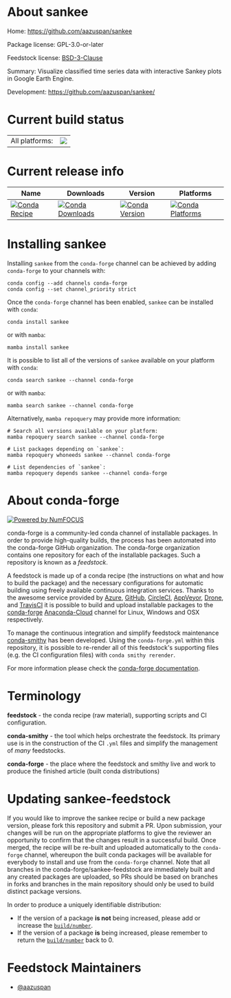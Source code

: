 About sankee
============

Home: https://github.com/aazuspan/sankee

Package license: GPL-3.0-or-later

Feedstock license: [BSD-3-Clause](https://github.com/conda-forge/sankee-feedstock/blob/main/LICENSE.txt)

Summary: Visualize classified time series data with interactive Sankey plots in Google Earth Engine.

Development: https://github.com/aazuspan/sankee/

Current build status
====================


<table><tr><td>All platforms:</td>
    <td>
      <a href="https://dev.azure.com/conda-forge/feedstock-builds/_build/latest?definitionId=12446&branchName=main">
        <img src="https://dev.azure.com/conda-forge/feedstock-builds/_apis/build/status/sankee-feedstock?branchName=main">
      </a>
    </td>
  </tr>
</table>

Current release info
====================

| Name | Downloads | Version | Platforms |
| --- | --- | --- | --- |
| [![Conda Recipe](https://img.shields.io/badge/recipe-sankee-green.svg)](https://anaconda.org/conda-forge/sankee) | [![Conda Downloads](https://img.shields.io/conda/dn/conda-forge/sankee.svg)](https://anaconda.org/conda-forge/sankee) | [![Conda Version](https://img.shields.io/conda/vn/conda-forge/sankee.svg)](https://anaconda.org/conda-forge/sankee) | [![Conda Platforms](https://img.shields.io/conda/pn/conda-forge/sankee.svg)](https://anaconda.org/conda-forge/sankee) |

Installing sankee
=================

Installing `sankee` from the `conda-forge` channel can be achieved by adding `conda-forge` to your channels with:

```
conda config --add channels conda-forge
conda config --set channel_priority strict
```

Once the `conda-forge` channel has been enabled, `sankee` can be installed with `conda`:

```
conda install sankee
```

or with `mamba`:

```
mamba install sankee
```

It is possible to list all of the versions of `sankee` available on your platform with `conda`:

```
conda search sankee --channel conda-forge
```

or with `mamba`:

```
mamba search sankee --channel conda-forge
```

Alternatively, `mamba repoquery` may provide more information:

```
# Search all versions available on your platform:
mamba repoquery search sankee --channel conda-forge

# List packages depending on `sankee`:
mamba repoquery whoneeds sankee --channel conda-forge

# List dependencies of `sankee`:
mamba repoquery depends sankee --channel conda-forge
```


About conda-forge
=================

[![Powered by
NumFOCUS](https://img.shields.io/badge/powered%20by-NumFOCUS-orange.svg?style=flat&colorA=E1523D&colorB=007D8A)](https://numfocus.org)

conda-forge is a community-led conda channel of installable packages.
In order to provide high-quality builds, the process has been automated into the
conda-forge GitHub organization. The conda-forge organization contains one repository
for each of the installable packages. Such a repository is known as a *feedstock*.

A feedstock is made up of a conda recipe (the instructions on what and how to build
the package) and the necessary configurations for automatic building using freely
available continuous integration services. Thanks to the awesome service provided by
[Azure](https://azure.microsoft.com/en-us/services/devops/), [GitHub](https://github.com/),
[CircleCI](https://circleci.com/), [AppVeyor](https://www.appveyor.com/),
[Drone](https://cloud.drone.io/welcome), and [TravisCI](https://travis-ci.com/)
it is possible to build and upload installable packages to the
[conda-forge](https://anaconda.org/conda-forge) [Anaconda-Cloud](https://anaconda.org/)
channel for Linux, Windows and OSX respectively.

To manage the continuous integration and simplify feedstock maintenance
[conda-smithy](https://github.com/conda-forge/conda-smithy) has been developed.
Using the ``conda-forge.yml`` within this repository, it is possible to re-render all of
this feedstock's supporting files (e.g. the CI configuration files) with ``conda smithy rerender``.

For more information please check the [conda-forge documentation](https://conda-forge.org/docs/).

Terminology
===========

**feedstock** - the conda recipe (raw material), supporting scripts and CI configuration.

**conda-smithy** - the tool which helps orchestrate the feedstock.
                   Its primary use is in the construction of the CI ``.yml`` files
                   and simplify the management of *many* feedstocks.

**conda-forge** - the place where the feedstock and smithy live and work to
                  produce the finished article (built conda distributions)


Updating sankee-feedstock
=========================

If you would like to improve the sankee recipe or build a new
package version, please fork this repository and submit a PR. Upon submission,
your changes will be run on the appropriate platforms to give the reviewer an
opportunity to confirm that the changes result in a successful build. Once
merged, the recipe will be re-built and uploaded automatically to the
`conda-forge` channel, whereupon the built conda packages will be available for
everybody to install and use from the `conda-forge` channel.
Note that all branches in the conda-forge/sankee-feedstock are
immediately built and any created packages are uploaded, so PRs should be based
on branches in forks and branches in the main repository should only be used to
build distinct package versions.

In order to produce a uniquely identifiable distribution:
 * If the version of a package **is not** being increased, please add or increase
   the [``build/number``](https://docs.conda.io/projects/conda-build/en/latest/resources/define-metadata.html#build-number-and-string).
 * If the version of a package **is** being increased, please remember to return
   the [``build/number``](https://docs.conda.io/projects/conda-build/en/latest/resources/define-metadata.html#build-number-and-string)
   back to 0.

Feedstock Maintainers
=====================

* [@aazuspan](https://github.com/aazuspan/)


